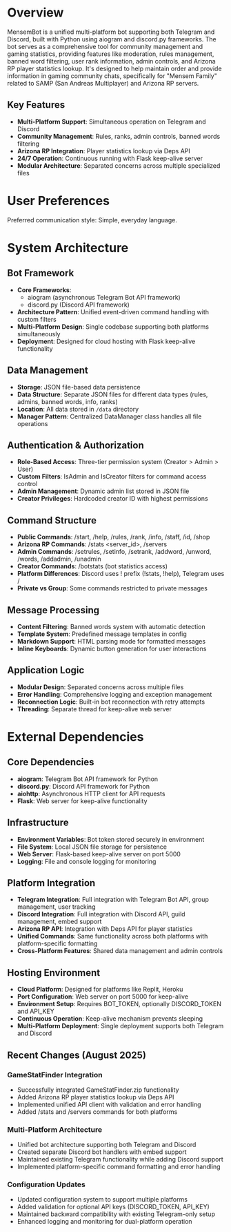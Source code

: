 # Overview

MensemBot is a unified multi-platform bot supporting both Telegram and Discord, built with Python using aiogram and discord.py frameworks. The bot serves as a comprehensive tool for community management and gaming statistics, providing features like moderation, rules management, banned word filtering, user rank information, admin controls, and Arizona RP player statistics lookup. It's designed to help maintain order and provide information in gaming community chats, specifically for "Mensem Family" related to SAMP (San Andreas Multiplayer) and Arizona RP servers.

## Key Features

- **Multi-Platform Support**: Simultaneous operation on Telegram and Discord
- **Community Management**: Rules, ranks, admin controls, banned words filtering
- **Arizona RP Integration**: Player statistics lookup via Deps API
- **24/7 Operation**: Continuous running with Flask keep-alive server
- **Modular Architecture**: Separated concerns across multiple specialized files

# User Preferences

Preferred communication style: Simple, everyday language.

# System Architecture

## Bot Framework
- **Core Frameworks**: 
  - aiogram (asynchronous Telegram Bot API framework)
  - discord.py (Discord API framework)
- **Architecture Pattern**: Unified event-driven command handling with custom filters
- **Multi-Platform Design**: Single codebase supporting both platforms simultaneously
- **Deployment**: Designed for cloud hosting with Flask keep-alive functionality

## Data Management
- **Storage**: JSON file-based data persistence
- **Data Structure**: Separate JSON files for different data types (rules, admins, banned words, info, ranks)
- **Location**: All data stored in `/data` directory
- **Manager Pattern**: Centralized DataManager class handles all file operations

## Authentication & Authorization
- **Role-Based Access**: Three-tier permission system (Creator > Admin > User)
- **Custom Filters**: IsAdmin and IsCreator filters for command access control
- **Admin Management**: Dynamic admin list stored in JSON file
- **Creator Privileges**: Hardcoded creator ID with highest permissions

## Command Structure
- **Public Commands**: /start, /help, /rules, /rank, /info, /staff, /id, /shop
- **Arizona RP Commands**: /stats <nickname> <server_id>, /servers
- **Admin Commands**: /setrules, /setinfo, /setrank, /addword, /unword, /words, /addadmin, /unadmin
- **Creator Commands**: /botstats (bot statistics access)
- **Platform Differences**: Discord uses ! prefix (!stats, !help), Telegram uses /
- **Private vs Group**: Some commands restricted to private messages

## Message Processing
- **Content Filtering**: Banned words system with automatic detection
- **Template System**: Predefined message templates in config
- **Markdown Support**: HTML parsing mode for formatted messages
- **Inline Keyboards**: Dynamic button generation for user interactions

## Application Logic
- **Modular Design**: Separated concerns across multiple files
- **Error Handling**: Comprehensive logging and exception management
- **Reconnection Logic**: Built-in bot reconnection with retry attempts
- **Threading**: Separate thread for keep-alive web server

# External Dependencies

## Core Dependencies
- **aiogram**: Telegram Bot API framework for Python
- **discord.py**: Discord API framework for Python
- **aiohttp**: Asynchronous HTTP client for API requests
- **Flask**: Web server for keep-alive functionality

## Infrastructure
- **Environment Variables**: Bot token stored securely in environment
- **File System**: Local JSON file storage for persistence
- **Web Server**: Flask-based keep-alive server on port 5000
- **Logging**: File and console logging for monitoring

## Platform Integration
- **Telegram Integration**: Full integration with Telegram Bot API, group management, user tracking
- **Discord Integration**: Full integration with Discord API, guild management, embed support
- **Arizona RP API**: Integration with Deps API for player statistics
- **Unified Commands**: Same functionality across both platforms with platform-specific formatting
- **Cross-Platform Features**: Shared data management and admin controls

## Hosting Environment
- **Cloud Platform**: Designed for platforms like Replit, Heroku
- **Port Configuration**: Web server on port 5000 for keep-alive
- **Environment Setup**: Requires BOT_TOKEN, optionally DISCORD_TOKEN and API_KEY
- **Continuous Operation**: Keep-alive mechanism prevents sleeping
- **Multi-Platform Deployment**: Single deployment supports both Telegram and Discord

## Recent Changes (August 2025)

### GameStatFinder Integration
- Successfully integrated GameStatFinder.zip functionality
- Added Arizona RP player statistics lookup via Deps API
- Implemented unified API client with validation and error handling
- Added /stats and /servers commands for both platforms

### Multi-Platform Architecture
- Unified bot architecture supporting both Telegram and Discord
- Created separate Discord bot handlers with embed support
- Maintained existing Telegram functionality while adding Discord support
- Implemented platform-specific command formatting and error handling

### Configuration Updates
- Updated configuration system to support multiple platforms
- Added validation for optional API keys (DISCORD_TOKEN, API_KEY)
- Maintained backward compatibility with existing Telegram-only setup
- Enhanced logging and monitoring for dual-platform operation